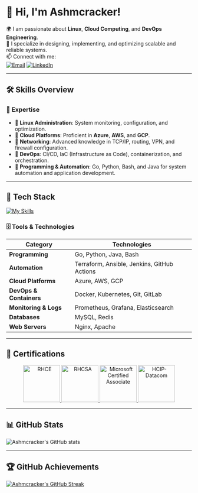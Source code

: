# 👋 Hi, I'm Ashmcracker!  
🌍 I am passionate about **Linux**, **Cloud Computing**, and **DevOps Engineering**.  
🔧 I specialize in designing, implementing, and optimizing scalable and reliable systems.  
📫 Connect with me:  
[![Email](https://img.shields.io/badge/-ashm.tan@outlook.com-black?labelColor=black&logo=gmail&logoColor=white&style=flat-square)](mailto:ashm.tan@outlook.com)
[![LinkedIn](https://img.shields.io/badge/-AshmTan-black?labelColor=black&logo=linkedin&logoColor=white&style=flat-square)](https://www.linkedin.com/in/ashmcracker/?locale=en_US)

---

## 🛠️ Skills Overview  
### 🌟 Expertise
- 🥪 **Linux Administration**: System monitoring, configuration, and optimization.  
- 🍑 **Cloud Platforms**: Proficient in **Azure**, **AWS**, and **GCP**.  
- 🥗 **Networking**: Advanced knowledge in TCP/IP, routing, VPN, and firewall configuration.  
- 🍊 **DevOps**: CI/CD, IaC (Infrastructure as Code), containerization, and orchestration.  
- 🍑 **Programming & Automation**: Go, Python, Bash, and Java for system automation and application development.  

---

## 🧰 Tech Stack
[![My Skills](https://skillicons.dev/icons?i=linux,bash,python,go,java,vue,html,js,css,terraform,git,docker,kubernetes,ansible,mysql,redis,jenkins,githubactions,gitlab,nginx,kafka,prometheus,grafana,elasticsearch,azure,aws,gcp)](https://skillicons.dev)

### 🗄️ Tools & Technologies
| **Category**         | **Technologies**                                                                                     |
|-----------------------|-----------------------------------------------------------------------------------------------------|
| **Programming**       | Go, Python, Java, Bash                                                                             |
| **Automation**        | Terraform, Ansible, Jenkins, GitHub Actions                                                        |
| **Cloud Platforms**   | Azure, AWS, GCP                                                                                    |
| **DevOps & Containers** | Docker, Kubernetes, Git, GitLab                                                                  |
| **Monitoring & Logs** | Prometheus, Grafana, Elasticsearch                                                                 |
| **Databases**         | MySQL, Redis                                                                                       |
| **Web Servers**       | Nginx, Apache                                                                                      |

---

## 🏅 Certifications

<div align="center">
  <a href="https://www.credly.com/badges/3c42f0d1-3002-44ca-be58-77021256f124/public_url">
    <img src="https://images.credly.com/size/220x220/images/19c4e804-54fe-4857-b022-7cfd5520596c/image.png" alt="RHCE" width="100"/>
  </a>
  <a href="https://www.credly.com/badges/22c95d76-5399-4585-8357-4fb1dc1d95da/public_url">
    <img src="https://images.credly.com/images/89efc3e7-842b-4790-b09b-9ea5efc71ec3/image.png" alt="RHCSA" width="100"/>
  </a>
  <a href="https://learn.microsoft.com/api/credentials/share/zh-cn/HaifengTan/7DF765249FD9E18D?sharingId=421F637784FB2981">
    <img src="https://learn.microsoft.com/zh-cn/media/learn/certification/badges/microsoft-certified-associate-badge.svg?branch=main" alt="Microsoft Certified Associate" width="100"/>
  </a>
  <a href="https://learn.microsoft.com/api/credentials/share/zh-cn/HaifengTan/7DF765249FD9E18D?sharingId=421F637784FB2981">
    <img src="https://www.59xuexi.com/wp-content/uploads/2021/01/HCIP-Datacom-1.png" alt="HCIP-Datacom" width="100"/>
  </a>
</div>

---

## 📊 GitHub Stats
![Ashmcracker's GitHub stats](https://github-readme-stats.vercel.app/api?username=ashmcracker&show_icons=true&theme=radical)

---

## 🏆 GitHub Achievements
[![Ashmcracker's GitHub Streak](https://github-readme-streak-stats.herokuapp.com/?user=ashmcracker&theme=radical)](https://git.io/streak-stats)
